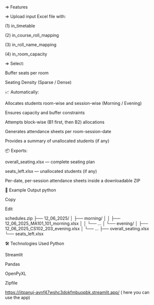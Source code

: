 => Features 

=>   Upload input Excel file with:

(1)  in_timetable

(2) in_course_roll_mapping

(3) in_roll_name_mapping

(4) in_room_capacity

=> Select:

Buffer seats per room

Seating Density (Sparse / Dense)

📈 Automatically:

Allocates students room-wise and session-wise (Morning / Evening)

Ensures capacity and buffer constraints

Attempts block-wise (B1 first, then B2) allocations

Generates attendance sheets per room-session-date

Provides a summary of unallocated students (if any)

📦 Exports:

overall_seating.xlsx — complete seating plan

seats_left.xlsx — unallocated students (if any)

Per-date, per-session attendance sheets inside a downloadable ZIP




📁 Example Output
python

Copy

Edit

schedules.zip
├── 12_06_2025/
│   ├── morning/
│   │   ├── 12_06_2025_MA101_101_morning.xlsx
│   │   └── ...
│   └── evening/
│       ├── 12_06_2025_CS102_203_evening.xlsx
│       └── ...
├── overall_seating.xlsx
└── seats_left.xlsx







🛠️ Technologies Used
Python

Streamlit

Pandas

OpenPyXL

Zipfile




https://iitpanuj-avnf47wshc3dokfmbuopbk.streamlit.app/ ( here you can use the app)
